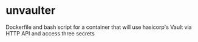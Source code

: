 # unvaulter

Dockerfile and bash script for a container that will use hasicorp's Vault via HTTP API and access three secrets
